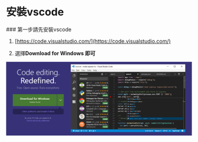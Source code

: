 # 安裝vscode

\#\#\# 第一步請先安裝vscode

1. [https://code.visualstudio.com/](https://code.visualstudio.com/)

2. 選擇**Download for Windows 即可**

![](/assets/import.png)







